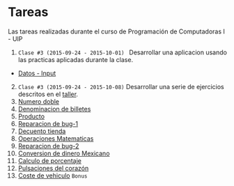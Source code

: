 # Tareas
Las tareas realizadas durante el curso de Programación de Computadoras I - UIP

1. ```Clase #3 (2015-09-24 - 2015-10-01) ``` Desarrollar una aplicacion usando las practicas aplicadas durante la clase.
  * [Datos - Input](https://github.com/jcsena/pcc/blob/master/tareas/1/print.cpp)
2.  ```Clase #3 (2015-09-24 - 2015-10-08)``` Desarrollar una serie de ejercicios descritos en el [taller](https://github.com/jcsena/pcc/blob/master/tareas/2/task.txt).
  1. [Numero doble](https://github.com/jcsena/pcc/blob/master/tareas/2/1/app.cpp)
  2. [Denominacion de billetes](https://github.com/jcsena/pcc/blob/master/tareas/2/2/app.cpp)
  3. [Producto](https://github.com/jcsena/pcc/blob/master/tareas/2/3/app.cpp)
  4. [Reparacion de bug-1](https://github.com/jcsena/pcc/blob/master/tareas/2/4/app.cpp)
  5. [Decuento tienda](https://github.com/jcsena/pcc/blob/master/tareas/2/5/app.cpp)
  6. [Operaciones Matematicas](https://github.com/jcsena/pcc/blob/master/tareas/2/6/app.cpp)
  7. [Reparacion de bug-2](https://github.com/jcsena/pcc/blob/master/tareas/2/7/app.cpp)
  8. [Conversion de dinero Mexicano](https://github.com/jcsena/pcc/blob/master/tareas/2/8/app.cpp)
  9. [Calculo de porcentaje](https://github.com/jcsena/pcc/blob/master/tareas/2/9/app.cpp)
  10. [Pulsaciones del corazón](https://github.com/jcsena/pcc/blob/master/tareas/2/10/app.cpp)
  11. [Coste de vehiculo](https://github.com/jcsena/pcc/blob/master/tareas/2/11/app.cpp) ```Bonus```
